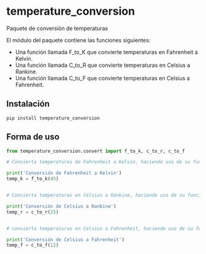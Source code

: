 # temperature_conversion

Paquete de conversión de temperaturas

El módulo del paquete contiene las funciones siguientes:

- Una función llamada F_to_K que convierte temperaturas en Fahrenheit a Kelvin.
- Una función llamada C_to_R que convierte temperaturas en Celsius a Rankine.
- Una función llamada C_to_F que convierte temperaturas en Celsius a Fahrenheit.

## Instalación
```
pip install temperature_conversion
```

## Forma de uso

```python
from temperature_conversion.convert import f_to_k, c_to_r, c_to_f

# Convierta temperaturas de Fahrenheit a Kelvin, haciendo uso de su función F_to_K.

print('Conversión de Fahrenheit a Kelvin')
temp_k = f_to_k(45)


# Convierta temperaturas en Celsius a Rankine, haciendo uso de su función C_to_R.

print('Conversión de Celsius a Rankine')
temp_r = c_to_r(25)


# convierta temperaturas en Celsius a Fahrenheit, haciendo uso de su función C_to_F.

print('Conversión de Celsius a Fahrenheit')
temp_f = c_to_f(12)
```